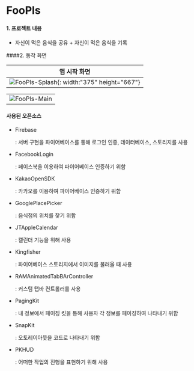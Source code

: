 # FooPls

#### 1. 프로젝트 내용

- 자신이 먹은 음식을 공유 + 자신이 먹은 음식을 기록

####2. 동작 화면

|                 앱 시작 화면                  |
| :--------------------------------------: |
| ![FooPls-Splash](https://github.com/toffler00/FooPls/blob/master/Resources/FooPls-Splash.gif){: width:"375" height="667"} |



|                                          |
| :--------------------------------------: |
| ![FooPls-Main](https://github.com/toffler00/FooPls/blob/master/Resources/FooPls-Main.gif) |



#### 사용된 오픈소스

- Firebase

  : 서버 구현을 파이어베이스를 통해 로그인 인증, 데이터베이스, 스토리지를 사용

- FacebookLogin

  : 페이스북을 이용하여 파이어베이스 인증하기 위함

- KakaoOpenSDK

  : 카카오를 이용하여 파이어베이스 인증하기 위함

- GooglePlacePicker

  : 음식점의 위치를 찾기 위함

- JTAppleCalendar

  : 캘린더 기능을 위해 사용

- Kingfisher

  : 파이어베이스 스토리지에서 이미지를 불러올 때 사용

- RAMAnimatedTabBArController

  : 커스텀 탭바 컨트롤러를 사용

- PagingKit

  : 내 정보에서 페이징 킷을 통해 사용자 각 정보를 페이징하여 나타내기 위함

- SnapKit

  : 오토레이아웃을 코드로 나타내기 위함

- PKHUD

  : 어떠한 작업의 진행을 표현하기 위해 사용

